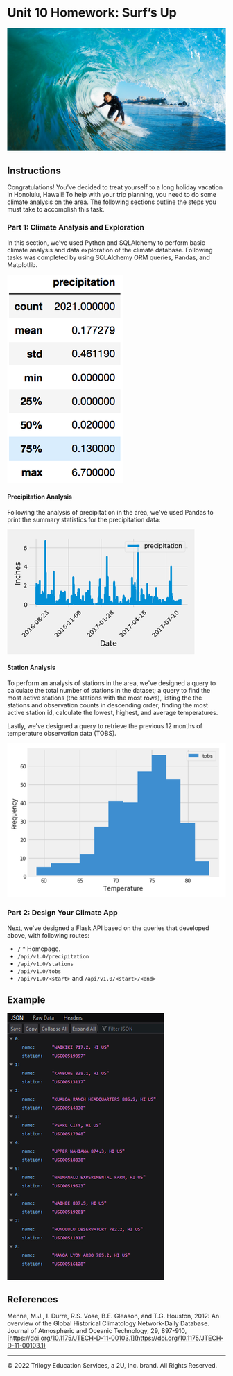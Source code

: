 # Unit 10 Homework: Surf’s Up

![surfs-up.png](Images/surfs-up.png)

## Instructions

Congratulations! You've decided to treat yourself to a long holiday vacation in Honolulu, Hawaii! To help with your trip planning, you need to do some climate analysis on the area. The following sections outline the steps you must take to accomplish this task.

### Part 1: Climate Analysis and Exploration

In this section, we've used Python and SQLAlchemy to perform basic climate analysis and data exploration of the climate database. Following tasks was completed by using SQLAlchemy ORM queries, Pandas, and Matplotlib.

![describe.png](Images/describe.png)

#### Precipitation Analysis

Following the analysis of precipitation in the area, we've used Pandas to print the summary statistics for the precipitation data:

  ![precipitation](Images/precipitation.png)
  
  #### Station Analysis

To perform an analysis of stations in the area, we've designed a query to calculate the total number of stations in the dataset; a query to find the most active stations (the stations with the most rows), listing the the stations and observation counts in descending order; finding the most active station id, calculate the lowest, highest, and average temperatures.

Lastly, we've designed a query to retrieve the previous 12 months of temperature observation data (TOBS).

![station-histogram](Images/station-histogram.png)


### Part 2: Design Your Climate App

Next, we've designed a Flask API based on the queries that developed above, with following routes: 
* `/`    * Homepage.
* `/api/v1.0/precipitation`
* `/api/v1.0/stations`
* `/api/v1.0/tobs`
* `/api/v1.0/<start>` and `/api/v1.0/<start>/<end>`

## Example 

![app](Images/App_stations.png)


## References

Menne, M.J., I. Durre, R.S. Vose, B.E. Gleason, and T.G. Houston, 2012: An overview of the Global Historical Climatology Network-Daily Database. Journal of Atmospheric and Oceanic Technology, 29, 897-910, [https://doi.org/10.1175/JTECH-D-11-00103.1](https://doi.org/10.1175/JTECH-D-11-00103.1)

- - -

© 2022 Trilogy Education Services, a 2U, Inc. brand. All Rights Reserved.
